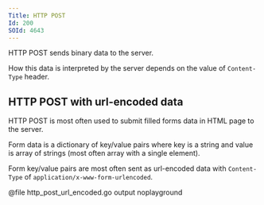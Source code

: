 ```yaml
---
Title: HTTP POST
Id: 200
SOId: 4643
---
```


HTTP POST sends binary data to the server.

How this data is interpreted by the server depends on the value of `Content-Type` header.

## HTTP POST with url-encoded data

HTTP POST is most often used to submit filled forms data in HTML page to the server.

Form data is a dictionary of key/value pairs where key is a string and value is array of strings (most often array with a single element).

Form key/value pairs are most often sent as url-encoded data with `Content-Type` of `application/x-www-form-urlencoded`.

@file http_post_url_encoded.go output noplayground
